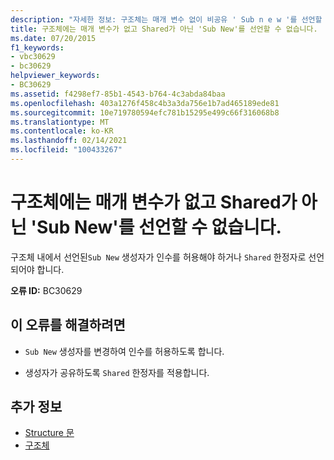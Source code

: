 ```yaml
---
description: "자세한 정보: 구조체는 매개 변수 없이 비공유 ' Sub n e w '를 선언할 수 없습니다."
title: 구조체에는 매개 변수가 없고 Shared가 아닌 'Sub New'를 선언할 수 없습니다.
ms.date: 07/20/2015
f1_keywords:
- vbc30629
- bc30629
helpviewer_keywords:
- BC30629
ms.assetid: f4298ef7-85b1-4543-b764-4c3abda84baa
ms.openlocfilehash: 403a1276f458c4b3a3da756e1b7ad465189ede81
ms.sourcegitcommit: 10e719780594efc781b15295e499c66f316068b8
ms.translationtype: MT
ms.contentlocale: ko-KR
ms.lasthandoff: 02/14/2021
ms.locfileid: "100433267"
---
```

# <a name="structures-cannot-declare-a-non-shared-sub-new-with-no-parameters"></a>구조체에는 매개 변수가 없고 Shared가 아닌 'Sub New'를 선언할 수 없습니다.

구조체 내에서 선언된`Sub New` 생성자가 인수를 허용해야 하거나 `Shared` 한정자로 선언되어야 합니다.  
  
 **오류 ID:** BC30629  
  
## <a name="to-correct-this-error"></a>이 오류를 해결하려면  
  
- `Sub New` 생성자를 변경하여 인수를 허용하도록 합니다.  
  
- 생성자가 공유하도록 `Shared` 한정자를 적용합니다.  
  
## <a name="see-also"></a>추가 정보

- [Structure 문](../language-reference/statements/structure-statement.md)
- [구조체](../programming-guide/language-features/data-types/structures.md)
